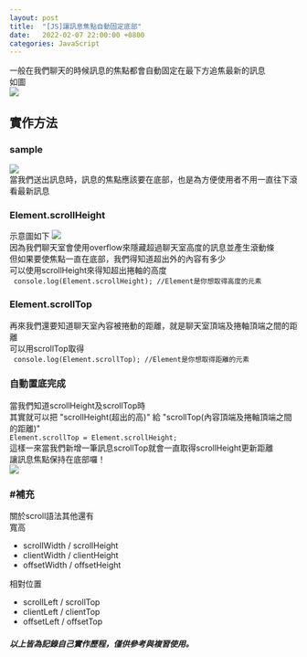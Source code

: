 ```yaml
---
layout: post
title:  "[JS]讓訊息焦點自動固定底部"
date:   2022-02-07 22:00:00 +0800
categories: JavaScript
---
```

一般在我們聊天的時候訊息的焦點都會自動固定在最下方追焦最新的訊息  
如圖  
![](https://i.imgur.com/v6wG3Ue.jpg)  
## 實作方法
### sample
![](https://i.imgur.com/23NCjo9.jpg)  
當我們送出訊息時，訊息的焦點應該要在底部，也是為方便使用者不用一直往下滾看最新訊息  
### Element.scrollHeight 
示意圖如下
![](https://i.imgur.com/SluCyyC.png)  
因為我們聊天室會使用overflow來隱藏超過聊天室高度的訊息並產生滾動條  
但如果要使焦點一直在底部，我們得知道超出外的內容有多少  
可以使用scrollHeight來得知超出捲軸的高度  
``` console.log(Element.scrollHeight); //Element是你想取得高度的元素```   
### Element.scrollTop
再來我們還要知道聊天室內容被捲動的距離，就是聊天室頂端及捲軸頂端之間的距離  
可以用scrollTop取得  
``` console.log(Element.scrollTop); //Element是你想取得距離的元素```   
### 自動置底完成
當我們知道scrollHeight及scrollTop時  
其實就可以把 "scrollHeight(超出的高)" 給 "scrollTop(內容頂端及捲軸頂端之間的距離)"  
``` Element.scrollTop = Element.scrollHeight; ```  
這樣一來當我們新增一筆訊息scrollTop就會一直取得scrollHeight更新距離  
讓訊息焦點保持在底部囉！  
![](https://i.imgur.com/LdY1BSt.png)  
  
### #補充
關於scroll語法其他還有  
寬高
* scrollWidth / scrollHeight
* clientWidth / clientHeight
* offsetWidth / offsetHeight  

相對位置
* scrollLeft / scrollTop
* clientLeft / clientTop
* offsetLeft / offsetTop

##### 以上皆為記錄自己實作歷程，僅供參考與複習使用。